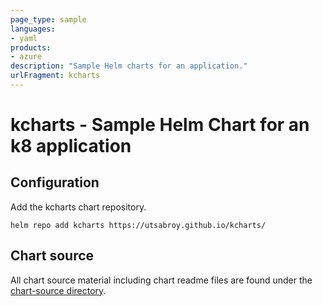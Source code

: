 ```yaml
---
page_type: sample
languages:
- yaml
products:
- azure
description: "Sample Helm charts for an application."
urlFragment: kcharts
---
```


# kcharts - Sample  Helm Chart for an k8 application

## Configuration

Add the kcharts chart repository.

```
helm repo add kcharts https://utsabroy.github.io/kcharts/
```

## Chart source

All chart source material including chart readme files are found under the [chart-source directory](/charts/).